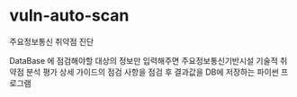 # vuln-auto-scan
주요정보통신 취약점 진단

DataBase 에 점검해야할 대상의 정보만 입력해주면 주요정보통신기반시설 기술적 취약점 분석 평가 상세 가이드의 점검 사항을 점검 후 결과값을 DB에 저장하는 파이썬 프로그램
